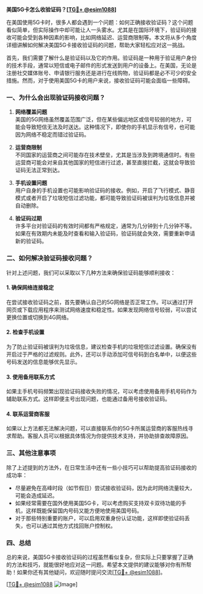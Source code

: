 **美国5G卡怎么收验证码？[[TG💪+ @esim1088](https://t.me/s/esim1088)]**

在美国使用5G卡时，很多人都会遇到一个问题：如何正确接收验证码？这个问题看似简单，但实际操作中却可能让人一头雾水。尤其是在国际环境下，验证码的接收可能会受到各种因素的影响，比如网络延迟、运营商限制等。本文将从多个角度详细讲解如何解决美国5G卡接收验证码的问题，帮助大家轻松应对这一挑战。

首先，我们需要了解什么是验证码以及它的作用。验证码是一种用于验证用户身份的技术手段，通常以短信或电子邮件的形式发送到用户的设备上。在美国，无论是注册社交媒体账号、申请银行服务还是进行在线购物，验证码都是必不可少的安全措施。然而，对于使用美国5G卡的用户来说，接收验证码可能会面临一些障碍。

### **一、为什么会出现验证码接收问题？**

1. **网络覆盖问题**  
   美国的5G网络虽然覆盖范围广泛，但在某些偏远地区或信号较弱的地方，可能会导致短信无法及时送达。这种情况下，即使你的手机显示有信号，也可能因为网络不稳定而错过验证码。

2. **运营商限制**  
   不同国家的运营商之间可能存在技术壁垒，尤其是当涉及到跨境通信时。有些运营商可能会对来自其他国家的短信进行过滤，甚至直接拦截，这就会导致验证码无法正常到达。

3. **手机设置问题**  
   用户自身的手机设置也可能影响验证码的接收。例如，开启了飞行模式、静音模式或者开启了垃圾短信过滤功能，都可能导致验证码被误判为垃圾信息并被自动删除。

4. **验证码过期**  
   许多平台对验证码的有效时间都有严格规定，通常为几分钟到十几分钟不等。如果在有效期内未能及时查看和输入验证码，验证码就会失效，需要重新申请新的验证码。

### **二、如何解决验证码接收问题？**

针对上述问题，我们可以采取以下几种方法来确保验证码能够顺利接收：

#### **1. 确保网络连接稳定**
在尝试接收验证码之前，首先要确认自己的5G网络是否正常工作。可以通过打开网页或下载应用程序来测试网络速度和稳定性。如果发现网络信号较弱，可以尝试更换位置或切换到4G网络。

#### **2. 检查手机设置**
为了防止验证码被误判为垃圾信息，建议检查手机的垃圾短信过滤设置。确保没有开启过于严格的过滤规则。此外，还可以手动添加可信号码到白名单中，以便这些号码发送的信息能够优先显示。

#### **3. 使用备用联系方式**
如果主手机号码频繁出现验证码接收失败的情况，可以考虑使用备用手机号码作为辅助联系方式。这样即便主号出现问题，也能通过备用号接收验证码。

#### **4. 联系运营商客服**
如果以上方法都无法解决问题，可以直接联系你的5G卡所属运营商的客服热线寻求帮助。客服人员可以根据具体情况为你提供技术支持，并协助排查故障原因。

### **三、其他注意事项**

除了上述提到的方法外，在日常生活中还有一些小技巧可以帮助提高验证码接收的成功率：

- 尽量避免在高峰时段（如节假日）尝试接收验证码，因为此时网络流量较大，可能会造成延迟。
- 如果经常需要在国外使用美国5G卡，可以考虑购买支持双卡双待功能的手机，这样既能保留国内号码又能方便地使用美国号码。
- 对于那些特别重要的账户，可以启用双重身份认证功能，这样即使验证码丢失，也可以通过其他方式找回账户控制权。

### **四、总结**

总的来说，美国5G卡接收验证码的过程虽然看似复杂，但实际上只要掌握了正确的方法和技巧，就能很好地应对这一问题。希望本文提供的建议能够对你有所帮助！如果你还有其他疑问，欢迎随时提问交流[[TG💪+ @esim1088](https://t.me/s/esim1088)]。

[[TG💪+ @esim1088](https://t.me/s/esim1088) ![Image](https://i.postimg.cc/4NQfJmqS/Snipaste-2025-05-13-00-14-12.png)]